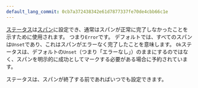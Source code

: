 ```yaml
---
default_lang_commit: 0cb7a372438342e61d7877337fe70de4cbb66c1e
---
```


[ステータス](/docs/concepts/signals/traces/#span-status)は[スパン](/docs/concepts/signals/traces/#spans)に設定でき、通常はスパンが正常に完了しなかったことを示すために使用されます。
つまり`Error`です。
デフォルトでは、すべてのスパンは`Unset`であり、これはスパンがエラーなく完了したことを意味します。
`Ok`ステータスは、デフォルトの`Unset`（つまり「エラーなし」）のままにするのではなく、スパンを明示的に成功としてマークする必要がある場合に予約されています。

ステータスは、スパンが終了する前であればいつでも設定できます。
